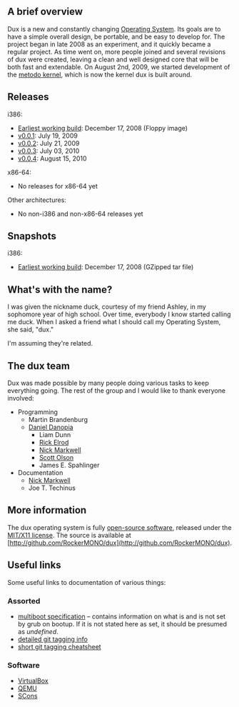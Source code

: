 ## A brief overview ##

Dux is a new and constantly changing [Operating System](http://en.wikipedia.org/wiki/Operating_system). Its goals are to have a simple overall design, be portable, and be easy to develop for.
The project began in late 2008 as an experiment, and it quickly became a regular project.
As time went on, more people joined and several revisions of dux were created, leaving a clean and well designed core that will be both fast and extendable.
On August 2nd, 2009, we started development of the [metodo kernel](/dux/metodo), which is now the kernel dux is built around.

## Releases ##

i386:

* [Earliest working build](/dux/iso/i386/dux-2008-12-17.img): December 17, 2008 (Floppy image)
* [v0.0.1](/dux/iso/i386/dux-v0.0.1.iso): July 19, 2009
* [v0.0.2](/dux/iso/i386/dux-v0.0.2.iso): July 21, 2009
* [v0.0.3](/dux/iso/i386/dux-v0.0.3.iso): July 03, 2010
* [v0.0.4](/dux/iso/i386/dux-v0.0.4.iso): August 15, 2010

x86-64:

* No releases for x86-64 yet

Other architectures:

* No non-i386 and non-x86-64 releases yet

## Snapshots ##

i386:

* [Earliest working build](/dux/tar/i386/dux-2008-12-17.tar.gz): December 17, 2008 (GZipped tar file)

## What's with the name? ##
I was given the nickname duck, courtesy of my friend Ashley, in my sophomore year of high school.  Over time, everybody I know started calling me duck.  When I asked a friend what I should call my Operating System, she said, "dux."

I'm assuming they're related.

## The dux team ##
Dux was made possible by many people doing various tasks to keep everything going.
The rest of the group and I would like to thank everyone involved:

* Programming
  - Martin Brandenburg
  - [Daniel Danopia](http://danopia.net)
	- Liam Dunn
	- [Rick Elrod](http://ricky.elrod.me)
	- [Nick Markwell](http://duckinator.net)
	- [Scott Olson](http://scott-olson.org)
	- James E. Spahlinger
* Documentation
	- [Nick Markwell](http://duckinator.net)
	- Joe T. Techinus

## More information ##
The dux operating system is fully [open-source software](http://en.wikipedia.org/wiki/Open-source_software), released under the [MIT/X11 license](http://en.wikipedia.org/wiki/MIT_License).
The source is available at [http://github.com/RockerMONO/dux](http://github.com/RockerMONO/dux).

## Useful links ##

Some useful links to documentation of various things:
### Assorted ###
* [multiboot specification](http://www.gnu.org/software/grub/manual/multiboot/html_node/Machine-state.html#Machine-state) – contains information on what is and is not set by grub on bootup. If it is not stated here as set, it should be presumed as *undefined*.
* [detailed git tagging info](http://blog.ashchan.com/archive/2008/06/30/tags-on-git)
* [short git tagging cheatsheet](http://blog.andrewcantino.com/2008/12/04/adding-and-removing-remote-git-tags)

### Software ###
* [VirtualBox](http://virtualbox.org/)
* [QEMU](http://qemu.org)
* [SCons](http://scons.org)
